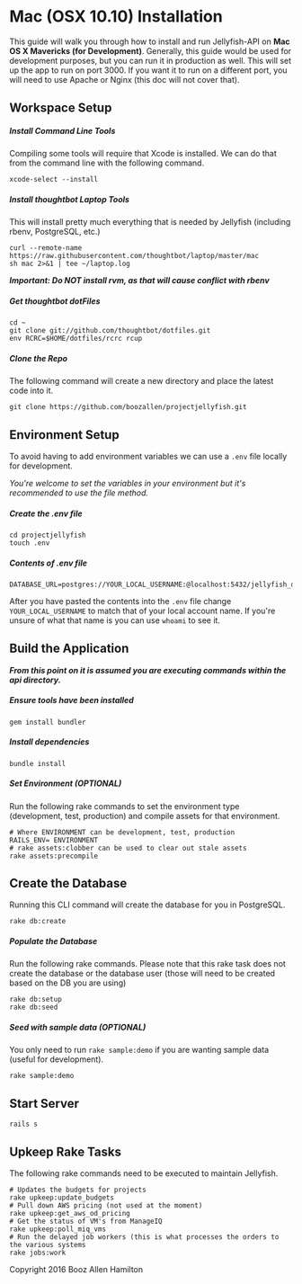 # Mac (OSX 10.10) Installation

This guide will walk you through how to install and run Jellyfish-API on **Mac OS X Mavericks (for Development)**.  Generally, this guide would be used for development purposes, but you can run it in production as well.  This will set up the app to run on port 3000. If you want it to run on a different port, you will need to use Apache or Nginx (this doc will not cover that).

## Workspace Setup

##### Install Command Line Tools
Compiling some tools will require that Xcode is installed. We can do that from the command line with the following command.

```shell
xcode-select --install
```

##### Install thoughtbot Laptop Tools
This will install pretty much everything that is needed by Jellyfish (including rbenv, PostgreSQL, etc.)

```shell
curl --remote-name https://raw.githubusercontent.com/thoughtbot/laptop/master/mac
sh mac 2>&1 | tee ~/laptop.log
```

_**Important: Do NOT install rvm, as that will cause conflict with rbenv**_

##### Get thoughtbot dotFiles
```shell
cd ~
git clone git://github.com/thoughtbot/dotfiles.git
env RCRC=$HOME/dotfiles/rcrc rcup
```

##### Clone the Repo
The following command will create a new directory and place the latest code into it.

```shell
git clone https://github.com/boozallen/projectjellyfish.git
```

## Environment Setup
To avoid having to add environment variables we can use a `.env` file locally for development.

_You're welcome to set the variables in your environment but it's recommended to use the file method._

##### Create the .env file
```shell
cd projectjellyfish
touch .env
```

##### Contents of .env file
```
DATABASE_URL=postgres://YOUR_LOCAL_USERNAME:@localhost:5432/jellyfish_development
```

After you have pasted the contents into the `.env` file change `YOUR_LOCAL_USERNAME` to match that of your local account name. If you're unsure of what that name is you can use `whoami` to see it.

## Build the Application

_**From this point on it is assumed you are executing commands within the api directory.**_

##### Ensure tools have been installed
```shell
gem install bundler
```

##### Install dependencies
```shell
bundle install
```

##### Set Environment (OPTIONAL)
Run the following rake commands to set the environment type (development, test, production) and compile assets for that environment. 
```shell
# Where ENVIRONMENT can be development, test, production
RAILS_ENV= ENVIRONMENT
# rake assets:clobber can be used to clear out stale assets
rake assets:precompile
```

## Create the Database
Running this CLI command will create the database for you in PostgreSQL.

```
rake db:create
```

##### Populate the Database
Run the following rake commands. Please note that this
rake task does not create the database or the database user (those will need
to be created based on the DB you are using)

```
rake db:setup
rake db:seed
```

##### Seed with sample data (OPTIONAL)
You only need to run `rake sample:demo` if you are wanting sample data (useful for development).  

```shell
rake sample:demo
```

## Start Server

```shell
rails s
```

## Upkeep Rake Tasks

The following rake commands need to be executed to maintain Jellyfish.

```shell
# Updates the budgets for projects
rake upkeep:update_budgets
# Pull down AWS pricing (not used at the moment)
rake upkeep:get_aws_od_pricing
# Get the status of VM's from ManageIQ
rake upkeep:poll_miq_vms
# Run the delayed job workers (this is what processes the orders to the various systems
rake jobs:work
```

Copyright 2016 Booz Allen Hamilton
